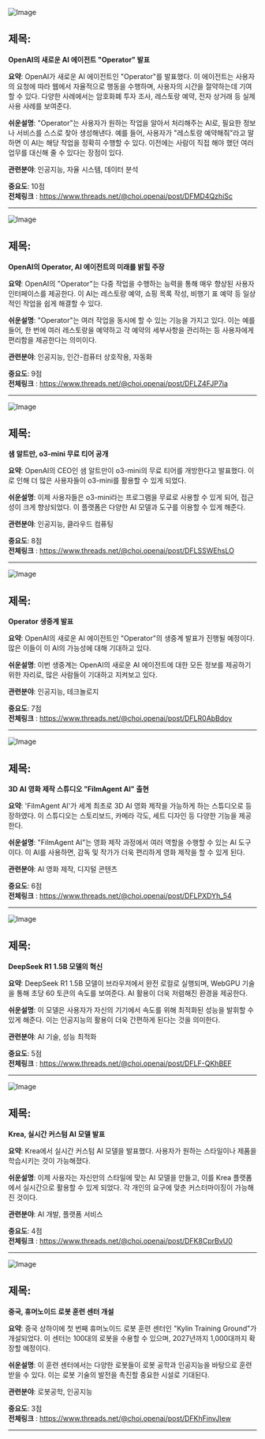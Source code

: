 ![Image](https://scontent-iad3-2.cdninstagram.com/v/t51.71878-15/473830362_8704581882981292_3083793522312491451_n.jpg?stp=dst-jpg_e35_tt6&_nc_cat=106&ccb=1-7&_nc_sid=18de74&_nc_ohc=or-ZDrYZ6JUQ7kNvgH-u7HR&_nc_zt=23&_nc_ht=scontent-iad3-2.cdninstagram.com&edm=ACx9VUEEAAAA&_nc_gid=Ay5lR-E2p537rsGeXuXep6E&oh=00_AYBSuirGJr8qk9ta-iGwMvSVV6V0_rLzJn9fwb3fSwfMsg&oe=6798C6C9)

## 제목:
**OpenAI의 새로운 AI 에이전트 "Operator" 발표**

**요약**:
OpenAI가 새로운 AI 에이전트인 "Operator"를 발표했다. 이 에이전트는 사용자의 요청에 따라 웹에서 자율적으로 행동을 수행하며, 사용자의 시간을 절약하는데 기여할 수 있다. 다양한 사례에서는 암호화폐 투자 조사, 레스토랑 예약, 전자 상거래 등 실제 사용 사례를 보여준다.

**쉬운설명**:
"Operator"는 사용자가 원하는 작업을 알아서 처리해주는 AI로, 필요한 정보나 서비스를 스스로 찾아 생성해낸다. 예를 들어, 사용자가 "레스토랑 예약해줘"라고 말하면 이 AI는 해당 작업을 정확히 수행할 수 있다. 이전에는 사람이 직접 해야 했던 여러 업무를 대신해 줄 수 있다는 장점이 있다.

**관련분야**:
인공지능, 자율 시스템, 데이터 분석

**중요도**: 10점  
**전체링크** :  https://www.threads.net/@choi.openai/post/DFMD4QzhiSc

---

![Image](https://scontent-iad3-1.cdninstagram.com/v/t51.71878-15/474882667_1071154428148024_5460425176179728427_n.jpg?stp=dst-jpg_e35_tt6&_nc_cat=1&ccb=1-7&_nc_sid=18de74&_nc_ohc=eO-bGcnyTekQ7kNvgGqqs6k&_nc_zt=23&_nc_ht=scontent-iad3-1.cdninstagram.com&edm=ACx9VUEEAAAA&_nc_gid=Ay5lR-E2p537rsGeXuXep6E&oh=00_AYCllV7_9an_E6VbfuVvrhb9rXQmoFmWVDrOLzmuBznwmQ&oe=6798D0BB)

## 제목:
**OpenAI의 Operator, AI 에이전트의 미래를 밝힐 주장**

**요약**:
OpenAI의 "Operator"는 다중 작업을 수행하는 능력을 통해 매우 향상된 사용자 인터페이스를 제공한다. 이 AI는 레스토랑 예약, 쇼핑 목록 작성, 비행기 표 예약 등 일상적인 작업을 쉽게 해결할 수 있다. 

**쉬운설명**:
"Operator"는 여러 작업을 동시에 할 수 있는 기능을 가지고 있다. 이는 예를 들어, 한 번에 여러 레스토랑을 예약하고 각 예약의 세부사항을 관리하는 등 사용자에게 편리함을 제공한다는 의미이다. 

**관련분야**:
인공지능, 인간-컴퓨터 상호작용, 자동화

**중요도**: 9점  
**전체링크** :  https://www.threads.net/@choi.openai/post/DFLZ4FJP7ia

---

![Image](https://scontent-iad3-1.cdninstagram.com/v/t51.75761-15/473652089_18489423850008433_4441660224847256930_n.jpg?stp=dst-jpg_e35_tt6&_nc_cat=109&ccb=1-7&_nc_sid=18de74&_nc_ohc=IiHrxwFn-SQQ7kNvgGIlNE4&_nc_zt=23&_nc_ht=scontent-iad3-2.cdninstagram.com&edm=ACx9VUEEAAAA&_nc_gid=Ay5lR-E2p537rsGeXuXep6E&oh=00_AYAAc2Yxk7G_sBWK-_isUATbWAjtTAnBZaqoyw6oa7GUSg&oe=6798B44E)

## 제목:
**샘 알트만, o3-mini 무료 티어 공개**

**요약**:
OpenAI의 CEO인 샘 알트만이 o3-mini의 무료 티어를 개방한다고 발표했다. 이로 인해 더 많은 사용자들이 o3-mini를 활용할 수 있게 되었다.

**쉬운설명**:
이제 사용자들은 o3-mini라는 프로그램을 무료로 사용할 수 있게 되어, 접근성이 크게 향상되었다. 이 플랫폼은 다양한 AI 모델과 도구를 이용할 수 있게 해준다. 

**관련분야**:
인공지능, 클라우드 컴퓨팅

**중요도**: 8점  
**전체링크** :  https://www.threads.net/@choi.openai/post/DFLSSWEhsLO

---

![Image](https://scontent-iad3-1.cdninstagram.com/v/t51.75761-15/474661328_18489423391008433_8683618943622071985_n.jpg?stp=dst-jpg_e35_tt6&_nc_cat=107&ccb=1-7&_nc_sid=18de74&_nc_ohc=SW_IXhHdge0Q7kNvgERndRZ&_nc_zt=23&_nc_ht=scontent-iad3-1.cdninstagram.com&edm=ACx9VUEEAAAA&_nc_gid=Ay5lR-E2p537rsGeXuXep6E&oh=00_AYC7Uz9H59KdmegLmILhFe-H58sWbtFgqgOOaNlDo_W0CQ&oe=6798BBCC)

## 제목:
**Operator 생중계 발표**

**요약**:
OpenAI의 새로운 AI 에이전트인 "Operator"의 생중계 발표가 진행될 예정이다. 많은 이들이 이 AI의 가능성에 대해 기대하고 있다.

**쉬운설명**:
이번 생중계는 OpenAI의 새로운 AI 에이전트에 대한 모든 정보를 제공하기 위한 자리로, 많은 사람들이 기대하고 지켜보고 있다. 

**관련분야**:
인공지능, 테크놀로지

**중요도**: 7점  
**전체링크** :  https://www.threads.net/@choi.openai/post/DFLR0AbBdoy

---

![Image](https://scontent-iad3-1.cdninstagram.com/v/t51.71878-15/474604798_3937219046547883_8030617373288742797_n.jpg?stp=dst-jpg_e35_tt6&_nc_cat=107&ccb=1-7&_nc_sid=18de74&_nc_ohc=Hc1gomjbzMwQ7kNvgHEfS0q&_nc_zt=23&_nc_ht=scontent-iad3-1.cdninstagram.com&edm=ACx9VUEEAAAA&_nc_gid=Ay5lR-E2p537rsGeXuXep6E&oh=00_AYBFy0uzaDA-fRVC5-40HrRcRrse6icnu1mZ7CoNWhas2w&oe=6798B0EA)

## 제목:
**3D AI 영화 제작 스튜디오 "FilmAgent AI" 출현**

**요약**:
'FilmAgent AI'가 세계 최초로 3D AI 영화 제작을 가능하게 하는 스튜디오로 등장하였다. 이 스튜디오는 스토리보드, 카메라 각도, 세트 디자인 등 다양한 기능을 제공한다.

**쉬운설명**:
"FilmAgent AI"는 영화 제작 과정에서 여러 역할을 수행할 수 있는 AI 도구이다. 이 AI를 사용하면, 감독 및 작가가 더욱 편리하게 영화 제작을 할 수 있게 된다.

**관련분야**:
AI 영화 제작, 디지털 콘텐츠

**중요도**: 6점  
**전체링크** :  https://www.threads.net/@choi.openai/post/DFLPXDYh_54

---

![Image](https://scontent-iad3-1.cdninstagram.com/v/t51.71878-15/475058461_993949222785232_8526129843160549266_n.jpg?stp=dst-jpg_e35_tt6&_nc_cat=101&ccb=1-7&_nc_sid=18de74&_nc_ohc=C9utuZvHOQcQ7kNvgFWEsAV&_nc_zt=23&_nc_ht=scontent-iad3-1.cdninstagram.com&edm=ACx9VUEEAAAA&_nc_gid=Ay5lR-E2p537rsGeXuXep6E&oh=00_AYB8G4h70KSN3qxbgj-4LytfP0K6WxeAFY2Hn62lIhiN8A&oe=6798CB5C)

## 제목:
**DeepSeek R1 1.5B 모델의 혁신**

**요약**:
DeepSeek R1 1.5B 모델이 브라우저에서 완전 로컬로 실행되며, WebGPU 기술을 통해 초당 60 토큰의 속도를 보여준다. AI 활용이 더욱 저렴해진 환경을 제공한다.

**쉬운설명**:
이 모델은 사용자가 자신의 기기에서 속도를 위해 최적화된 성능을 발휘할 수 있게 해준다. 이는 인공지능의 활용이 더욱 간편하게 된다는 것을 의미한다.

**관련분야**:
AI 기술, 성능 최적화

**중요도**: 5점  
**전체링크** :  https://www.threads.net/@choi.openai/post/DFLF-QKhBEF

---

![Image](https://scontent-iad3-1.cdninstagram.com/v/t51.71878-15/474919006_556809180651551_2697871431361412188_n.jpg?stp=dst-jpg_e35_tt6&_nc_cat=105&ccb=1-7&_nc_sid=18de74&_nc_ohc=sHfaLiWI0TcQ7kNvgE-NxDM&_nc_zt=23&_nc_ht=scontent-iad3-2.cdninstagram.com&edm=ACx9VUEEAAAA&_nc_gid=Ay5lR-E2p537rsGeXuXep6E&oh=00_AYA_eVBlV0bSHEveaU5LHEYbMiCJ_15X4NmJFu7Eds8HEA&oe=6798B640)

## 제목:
**Krea, 실시간 커스텀 AI 모델 발표**

**요약**:
Krea에서 실시간 커스텀 AI 모델을 발표했다. 사용자가 원하는 스타일이나 제품을 학습시키는 것이 가능해졌다.

**쉬운설명**:
이제 사용자는 자신만의 스타일에 맞는 AI 모델을 만들고, 이를 Krea 플랫폼에서 실시간으로 활용할 수 있게 되었다. 각 개인의 요구에 맞춘 커스터마이징이 가능해진 것이다.

**관련분야**:
AI 개발, 플랫폼 서비스

**중요도**: 4점  
**전체링크** :  https://www.threads.net/@choi.openai/post/DFK8CprBvU0

---

![Image](https://scontent-iad3-1.cdninstagram.com/v/t51.71878-15/473959271_1778218952953903_5047248335372187773_n.jpg?stp=dst-jpg_e35_tt6&_nc_cat=104&ccb=1-7&_nc_sid=18de74&_nc_ohc=V69UohRxLE4Q7kNvgESuGtm&_nc_zt=23&_nc_ht=scontent-iad3-1.cdninstagram.com&edm=ACx9VUEEAAAA&_nc_gid=Ay5lR-E2p537rsGeXuXep6E&oh=00_AYBVPU58SGSsHJlhz8s2TYzgwGj931hKEHPpIVqnUTOUvQ&oe=6798A8A8)

## 제목:
**중국, 휴머노이드 로봇 훈련 센터 개설**

**요약**:
중국 상하이에 첫 번째 휴머노이드 로봇 훈련 센터인 "Kylin Training Ground"가 개설되었다. 이 센터는 100대의 로봇을 수용할 수 있으며, 2027년까지 1,000대까지 확장할 예정이다.

**쉬운설명**:
이 훈련 센터에서는 다양한 로봇들이 로봇 공학과 인공지능을 바탕으로 훈련받을 수 있다. 이는 로봇 기술의 발전을 촉진할 중요한 시설로 기대된다.

**관련분야**:
로봇공학, 인공지능

**중요도**: 3점  
**전체링크** :  https://www.threads.net/@choi.openai/post/DFKhFinvJIew

---
